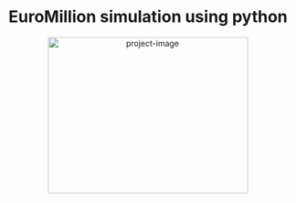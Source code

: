 <h1 align="center" id="title">EuroMillion simulation using python</h1>
<p align="center"><img src="https://github.com/rikkoRicardo/C_Programming_Storage/assets/93994704/9c82484c-d436-4ad5-8ad4-97c2d77ef99d" alt="project-image" width=350 height=273.5></p>

